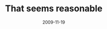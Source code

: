 ---
layout: base.njk
title : 'That seems reasonable' 
view_title : 'That seems reasonable' 
year : '2009' 
date : '2009-11-19' 
img_file : '/drawing/thatseemsreasonable.png' 
html_file : 'thatseemsreasonable' 
next_html : 'itallcomesdowntoone.html' 
year_order : '263' 
permalink : "title/{{html_file}}.html"
---